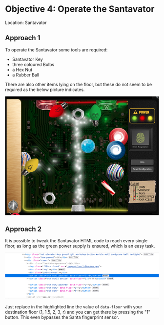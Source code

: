 # Objective 4: Operate the Santavator
Location: Santavator

## Approach 1
To operate the Santavator some tools are required:

 - Santavator Key
 - three coloured Bulbs
 - a Hex Nut
 - a Rubber Ball

There are also other items lying on the floor, but these do not seem to be required as the below picture indicates.

![Santavator](https://github.com/joergschwarzwaelder/hhc2020/blob/master/Objective-4/Santavator.png)
## Approach 2
It is possible to tweak the Santavator HTML code to reach every single floor, as long as the green power supply is ensured, which is an easy task.

![enter image description here](https://github.com/joergschwarzwaelder/hhc2020/blob/master/Objective-4/Santavator-bypass.png)

Just replace in the highlighted line the value of `data-floor` with your destination floor (1, 1.5, 2, 3, r) and you can get there by pressing the "1" button. This even bypasses the Santa fingerprint sensor.
<!--stackedit_data:
eyJoaXN0b3J5IjpbNTQ1MjYyMDM4LDI5MjE4NjAxNSwtMzI1Mj
U4NTc5LDEyNDQyOTUzOTMsLTE4NjU3OTcyMDIsMTYzMTY3Njcw
MSwtMTQ5NzI5MjI0NF19
-->